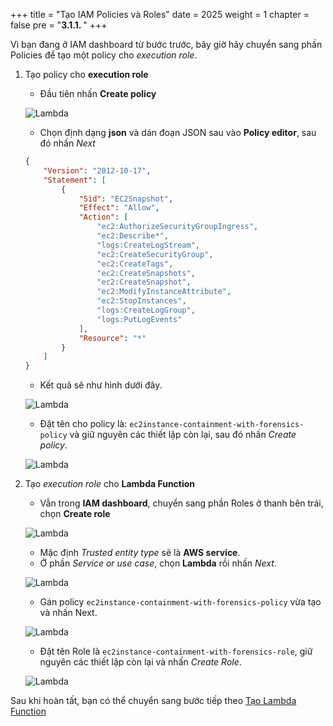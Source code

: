 +++
title = "Tạo IAM Policies và Roles"
date = 2025
weight = 1
chapter = false
pre = "<b>3.1.1. </b>"
+++

<!-- #### Tạo IAM Policies & Roles: -->
Vì bạn đang ở IAM dashboard từ bước trước, bây giờ hãy chuyển sang phần Policies để tạo một policy cho _execution role_.

1. Tạo policy cho **execution role**

   - Đầu tiên nhấn **Create policy**

    ![Lambda](../../../../images/3/3.1/3.1.1/Create_policy.png?width=90pc)

   - Chọn định dạng **json** và dán đoạn JSON sau vào **Policy editor**, sau đó nhấn _Next_

    ```json
    {
        "Version": "2012-10-17",
        "Statement": [
            {
                "Sid": "EC2Snapshot",
                "Effect": "Allow",
                "Action": [
                    "ec2:AuthorizeSecurityGroupIngress",
                    "ec2:Describe*",
                    "logs:CreateLogStream",
                    "ec2:CreateSecurityGroup",
                    "ec2:CreateTags",
                    "ec2:CreateSnapshots",
                    "ec2:CreateSnapshot",
                    "ec2:ModifyInstanceAttribute",
                    "ec2:StopInstances",
                    "logs:CreateLogGroup",
                    "logs:PutLogEvents"
                ],
                "Resource": "*"
            }
        ]
    }
    ```
   - Kết quả sẽ như hình dưới đây.

    ![Lambda](../../../../images/3/3.1/3.1.1/Create_policy_add_permission.png?width=90pc)

   - Đặt tên cho policy là: `ec2instance-containment-with-forensics-policy` và giữ nguyên các thiết lập còn lại, sau đó nhấn _Create policy_.

    ![Lambda](../../../../images/3/3.1/3.1.1/Create_policy_naming.png?width=90pc)

2. Tạo _execution role_ cho **Lambda Function**

   - Vẫn trong **IAM dashboard**, chuyển sang phần Roles ở thanh bên trái, chọn **Create role**

    ![Lambda](../../../../images/3/3.1/3.1.1/Create_role.png?width=90pc)

   - Mặc định _Trusted entity type_ sẽ là **AWS service**.
   - Ở phần _Service or use case_, chọn **Lambda** rồi nhấn _Next_.

    ![Lambda](../../../../images/3/3.1/3.1.1/Create_role_use_case.png?width=90pc)

   - Gán policy `ec2instance-containment-with-forensics-policy` vừa tạo và nhấn Next.

    ![Lambda](../../../../images/3/3.1/3.1.1/Create_role_add_permission.png?width=90pc)

   - Đặt tên Role là `ec2instance-containment-with-forensics-role`, giữ nguyên các thiết lập còn lại và nhấn _Create Role_.

    ![Lambda](../../../../images/3/3.1/3.1.1/Create_role_naming.png?width=90pc)

Sau khi hoàn tất, bạn có thể chuyển sang bước tiếp theo [Tạo Lambda Function](../3.1.2-Create-Lambda-Function)
